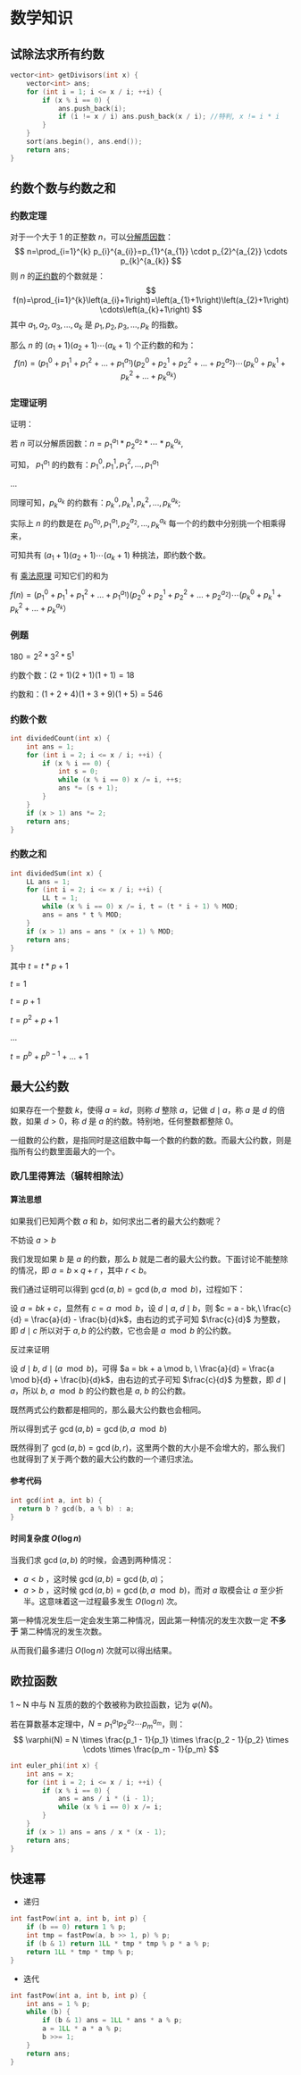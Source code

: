 # 数学知识

## 试除法求所有约数

```cpp
vector<int> getDivisors(int x) {
    vector<int> ans;
    for (int i = 1; i <= x / i; ++i) {
        if (x % i == 0) {
            ans.push_back(i);
            if (i != x / i) ans.push_back(x / i); //特判, x != i * i
        }
    }
    sort(ans.begin(), ans.end());
    return ans;
}
```

## 约数个数与约数之和

### 约数定理

对于一个大于 $1$ 的正整数 $n$，可以[分解质因数](https://baike.baidu.com/item/分解质因数)：
$$
n=\prod_{i=1}^{k} p_{i}^{a_{i}}=p_{1}^{a_{1}} \cdot p_{2}^{a_{2}} \cdots p_{k}^{a_{k}}
$$
则 $n$ 的[正约数](https://baike.baidu.com/item/正约数/882466)的个数就是：
$$
f(n)=\prod_{i=1}^{k}\left(a_{i}+1\right)=\left(a_{1}+1\right)\left(a_{2}+1\right) \cdots\left(a_{k}+1\right)
$$
其中 $a_1, a_2, a_3, \dots, a_k$ 是 $p_1, p_2, p_3, \dots, p_k$ 的指数。

那么 $n$ 的 $\left(a_{1}+1\right)\left(a_{2}+1\right) \cdots\left(a_{k}+1\right)$ 个正约数的和为：
$$
f(n) = (p_1^0+p_1^1+p_1^2+\dots+p_1^{a_1})(p_2^0+p_2^1+p_2^2+\dots+p_2^{a_2})\cdots(p_k^0+p_k^1+p_k^2+\dots +p_k^{a_k}）
$$

### 定理证明

证明：

若 $n$ 可以分解质因数：$n=p_1^{a_1} * p_2^{a_2} * \cdots * p_k^{a_k}$, 

可知， $p_1^{a_1}$ 的约数有：$p_1^0 ,p_1^1,p_1^2,\dots,p_1^{a_1}$ 

$\ldots$

同理可知，$p_k^{a_k}$ 的约数有：$p_k^0,p_k^1,p_k^2,\dots,p_k^{a_k}$;

实际上 $n$ 的约数是在 $p_0^{a_0},p_1^{a_1},p_2^{a_2},\ldots,p_k^{a_k}$ 每一个的约数中分别挑一个相乘得来，

可知共有 $\left(a_{1}+1\right)\left(a_{2}+1\right) \cdots\left(a_{k}+1\right)$ 种挑法，即约数个数。

有 [乘法原理](https://baike.baidu.com/item/%E4%B9%98%E6%B3%95%E5%8E%9F%E7%90%86) 可知它们的和为

$f(n) = (p_1^0+p_1^1+p_1^2+\dots+p_1^{a_1})(p_2^0+p_2^1+p_2^2+\dots+p_2^{a_2})\cdots(p_k^0+p_k^1+p_k^2+\dots +p_k^{a_k}）$

### 例题

$180 = 2^2 * 3^2 * 5^1$

约数个数：$(2 + 1)(2 + 1)(1 + 1) = 18$

约数和：$(1 + 2 + 4)(1 + 3 + 9)(1 + 5) = 546$

### 约数个数

```cpp
int dividedCount(int x) {
    int ans = 1;
    for (int i = 2; i <= x / i; ++i) {
        if (x % i == 0) {
            int s = 0;
            while (x % i == 0) x /= i, ++s;
            ans *= (s + 1);
        }
    }
    if (x > 1) ans *= 2;
    return ans;
}
```

### 约数之和

```cpp
int dividedSum(int x) {
    LL ans = 1;
    for (int i = 2; i <= x / i; ++i) {
        LL t = 1;
        while (x % i == 0) x /= i, t = (t * i + 1) % MOD;
        ans = ans * t % MOD;
    }
    if (x > 1) ans = ans * (x + 1) % MOD;
    return ans;
}
```

其中 $t = t * p + 1$

$t = 1$

$t = p + 1$

$t = p^2 + p + 1$

$\ldots$

$t = p^b + p^{b-1} + \ldots + 1$

## 最大公约数

如果存在一个整数 $k$，使得 $a = kd$，则称 $d$ 整除 $a$，记做 $d \mid a$，称 $a$ 是 $d$ 的倍数，如果 $d > 0$，称 $d$ 是 $a$ 的约数。特别地，任何整数都整除 $0$。

一组数的公约数，是指同时是这组数中每一个数的约数的数。而最大公约数，则是指所有公约数里面最大的一个。

### 欧几里得算法（辗转相除法）

#### 算法思想

如果我们已知两个数 $a$ 和 $b$，如何求出二者的最大公约数呢？

不妨设 $a > b$

我们发现如果 $b$ 是 $a$ 的约数，那么 $b$ 就是二者的最大公约数。下面讨论不能整除的情况，即 $a = b \times q + r$ ，其中 $r < b$。

我们通过证明可以得到 $\gcd(a, b) = \gcd(b, a\mod b)$，过程如下：

设 $a = bk + c$，显然有 $c = a \mod b$，设 $d \mid a, \ d \mid b$，则 $c = a - bk,\ \frac{c}{d} = \frac{a}{d} - \frac{b}{d}k$，由右边的式子可知 $\frac{c}{d}$ 为整数，即 $d \mid c$ 所以对于 $a, b$ 的公约数，它也会是 $a \mod b$ 的公约数。

反过来证明

设 $d \mid b,\ d \mid (a \mod b)$，可得 $a = bk + a \mod b, \ \frac{a}{d} = \frac{a \mod b}{d} +   \frac{b}{d}k$，由右边的式子可知 $\frac{c}{d}$ 为整数，即 $d \mid a$，所以 $b,\ a \mod b$ 的公约数也是 $a, \ b$ 的公约数。

既然两式公约数都是相同的，那么最大公约数也会相同。

所以得到式子 $\gcd(a, b) = \gcd(b, a\mod b)$

既然得到了 $\gcd(a, b) = \gcd(b, r)$，这里两个数的大小是不会增大的，那么我们也就得到了关于两个数的最大公约数的一个递归求法。

#### 参考代码

```cpp
int gcd(int a, int b) {
  return b ? gcd(b, a % b) : a;
}
```

#### 时间复杂度 $O(\log n)$

当我们求 $\gcd(a, b)$ 的时候，会遇到两种情况：

- $a < b$ ，这时候 $\gcd(a, b) = \gcd(b, a)$；
- $a > b$ ，这时候 $\gcd(a, b) = \gcd(b, a \mod b)$，而对 $a$ 取模会让 $a$ 至少折半。这意味着这一过程最多发生 $O(\log n)$ 次。

第一种情况发生后一定会发生第二种情况，因此第一种情况的发生次数一定 **不多于** 第二种情况的发生次数。

从而我们最多递归 $O(\log n)$ 次就可以得出结果。

## 欧拉函数

1 ~ N 中与 N 互质的数的个数被称为欧拉函数，记为 $\varphi(N)$。

若在算数基本定理中，$N=p_1^{a_1}p_2^{a_2} \cdots p_m^{a_m}$，则：
$$
\varphi(N) = N \times \frac{p_1 - 1}{p_1} \times \frac{p_2 - 1}{p_2} \times \cdots \times \frac{p_m - 1}{p_m}
$$

```cpp
int euler_phi(int x) {
	int ans = x;
    for (int i = 2; i <= x / i; ++i) {
        if (x % i == 0) {
            ans = ans / i * (i - 1);
            while (x % i == 0) x /= i;
        }
    }
    if (x > 1) ans = ans / x * (x - 1);
    return ans; 
}
```

##  快速幂

- 递归

```cpp
int fastPow(int a, int b, int p) {
    if (b == 0) return 1 % p;
    int tmp = fastPow(a, b >> 1, p) % p;
    if (b & 1) return 1LL * tmp * tmp % p * a % p;
    return 1LL * tmp * tmp % p;
}
```

- 迭代

```cpp
int fastPow(int a, int b, int p) {
    int ans = 1 % p;
    while (b) {
        if (b & 1) ans = 1LL * ans * a % p;
        a = 1LL * a * a % p;
        b >>= 1;
    }
    return ans;
}
```

